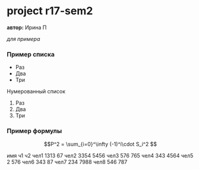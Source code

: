 # project r17-sem2

  **автор:** Ирина П
  
  *для примера*
  
  ### Пример списка
  
  * Раз
  * Два
  * Три
  
  Нумерованный список
  
  1. Раз
  2. Два
  4. Три
  
  
 ### Пример формулы
 
 $$P^2 = \sum_{i=0}^\infty (-1)^i\cdot S_i^2 $$


имя	ч1	ч2
чел1	1313	67
чел2	3354	5456
чел3	576	765
чел4	343	4564
чел5	2	576
чел6	343	87
чел7	234	7988
чел8	546	787


